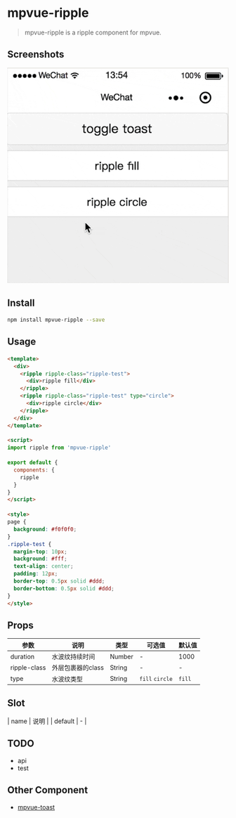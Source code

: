 # mpvue-ripple

> mpvue-ripple is a ripple component for mpvue.

## Screenshots

![](./s.gif)

## Install

```bash
npm install mpvue-ripple --save
```

## Usage

```html
<template>
  <div>
    <ripple ripple-class="ripple-test">
      <div>ripple fill</div>
    </ripple>
    <ripple ripple-class="ripple-test" type="circle">
      <div>ripple circle</div>
    </ripple>
  </div>
</template>

<script>
import ripple from 'mpvue-ripple'

export default {
  components: {
    ripple
  }
}
</script>

<style>
page {
  background: #f0f0f0;
}
.ripple-test {
  margin-top: 10px;
  background: #fff;
  text-align: center;
  padding: 12px;
  border-top: 0.5px solid #ddd;
  border-bottom: 0.5px solid #ddd;
}
</style>
```

## Props

| 参数        | 说明                      | 类型      | 可选值  | 默认值    |
| ---------  | ----------------------- | ------- | ---- | ------ |
| duration    | 水波纹持续时间     | Number | -    | 1000   |
| ripple-class | 外层包裹器的class | String | - | - |
| type | 水波纹类型 | String | `fill` `circle` | `fill` |

## Slot

| name | 说明 |
| default | - |

## TODO

- api
- test

## Other Component

- [mpvue-toast](https://github.com/linrui1994/mpvue-toast)
